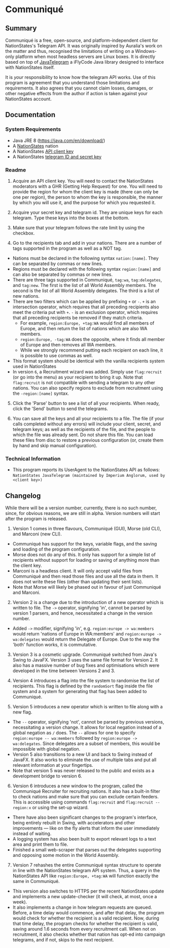 # Communiqué #

## Summary ##
Communiqué is a free, open-source, and platform-independent client for NationStates's Telegram API. It was originally inspired by Auralia's work on the matter and thus, recognised the limitations of writing on a Windows-only platform when most headless servers are Linux boxes. It is directly based on top of [JavaTelegram](https://github.com/iFlyCode/NationStates-JavaTelegram) a iFlyCode Java library designed to interface with NationStates itself.

It is *your* responsibility to know how the telegram API works. Use of this program is agreement that you understand those limitations and requirements. It also agrees that you cannot claim losses, damages, or other negative effects from the author if action is taken against your NationStates account.

## Documentation ##

### System Requirements ###
* Java JRE 8 (https://java.com/en/download/)
* A [NationStates](http://www.nationstates.net) nation
* A NationStates [API client key](http://www.nationstates.net/pages/api.html#telegrams)
* A NationStates [telegram ID and secret key](http://www.nationstates.net/pages/api.html#telegrams)

### Readme ###
1. Acquire an API client key. You will need to contact the NationStates moderators with a GHR (Getting Help Request) for one. You will need to provide the region for whom the client key is made (there can only be one per region), the person to whom the key is responsible, the manner by which you will use it, and the purpose for which you requested it.

2. Acquire your secret key and telegram id. They are unique keys for each telegram. Type these keys into the boxes at the bottom.

3. Make sure that your telegram follows the rate limit by using the checkbox.

4. Go to the recipients tab and add in your nations. There are a number of tags supported in the program as well as a NOT tag.
  - Nations must be declared in the following syntax `nation:[name]`. They can be separated by commas or new lines.
  - Regions must be declared with the following syntax `region:[name]` and can also be separated by commas or new lines.
  - There are three tags supported in Communiqué, `tag:wa`, `tag:delegates`, and `tag:new`. The first is the list of all World Assembly members. The second is the list of all World Assembly delegates. The third is a list of new nations.
  - There are two filters which can be applied by prefixing `+` or `-`. `+` is an intersection operator, which requires that all preceding recipients also meet the criteria put with `+`. `-` is an exclusion operator, which requires that all preceding recipients be removed if they match criteria.
  	- For example, `region:Europe, +tag:WA` would find all members of Europe, and then return the list of nations which are also WA members.
  	- `region:Europe, -tag:WA` does the opposite, where it finds all member of Europe and then removes all WA members.
  	- While we strongly recommend putting each recipient on each line, it is possible to use commas as well.
  - This format system should be identical with the vanilla recipients system used in NationStates 
  - In version `6`, a Recruitment wizard was added. Simply use `flag:recruit` (or go into the menu) as your recipient to bring it up. Note that `flag:recruit` is not compatible with sending a telegram to any other nations. You can also specify regions to exclude from recruitment using the `-region:[name]` syntax.

5. Click the 'Parse' button to see a list of all your recipients. When ready, click the 'Send' button to send the telegrams.

6. You can save all the keys and all your recipients to a file. The file (if your calls completed without any errors) will include your client, secret, and telegram keys; as well as the recipients of the file, and the people to which the file was already sent. Do not share this file. You can load these files from disc to restore a previous configuration (or, create them by hand and skip manual configuration).

### Technical Information ####
* This program reports its UserAgent to the NationStates API as follows:
	`NationStates JavaTelegram (maintained by Imperium Anglorum, used by <client key>)`

## Changelog ##
While there will be a version number, currently, there is no such number, since, for obvious reasons, we are still in alpha. Version numbers will start after the program is released.

1. Version 1 comes in three flavours, Communiqué (GUI), Morse (old CLI), and Marconi (new CLI).
  - Communiqué has support for the keys, variable flags, and the saving and loading of the program configuration. 
  - Morse does not do any of this. It only has support for a simple list of recipients without support for loading or saving of anything more than the client key. 
  - Marconi is a headless client. It will only accept valid files from Communiqué and then read those files and use all the data in them. It does not write these files (other than updating their sent lists). 
  - Note that Morse will likely be phased out in favour of just Communiqué and Marconi.

2. Version 2 is a change due to the introduction of a new operator which is written to file. The `->` operator, signifying 'in', cannot be parsed by version 1 parsers, and hence, necessitated a change in the version number.
  - Added `->` modifier, signifying 'in', e.g. `region:europe -> wa:members` would return 'nations of Europe in WA:members' and `region:europe -> wa:delegates` would return the Delegate of Europe. Due to the way the 'both' function works, it is commutative.

3. Version 3 is a cosmetic upgrade. Communiqué switched from Java's Swing to JavaFX. Version 3 uses the same file format for Version 2. It also has a massive number of bug fixes and optimisations which were developed in the time between Versions 2 and 3.

4. Version 4 introduces a flag into the file system to randomise the list of recipients. This flag is defined by the `randomSort` flag inside the file system and a system for generating that flag has been added to Communiqué. 

5. Version 5 introduces a new operator which is written to file along with a new flag. 
  - The `--` operator, signifying 'not', cannot be parsed by previous versions, necessitating a version change. It allows for local negation instead of a global negation as `/` does. The `--` allows for one to specify `region:europe -- wa:members` followed by `region:europe -> wa:delegates`. Since delegates are a subset of members, this would be impossible with global negation.
  - Version 5 also transitions to a new UI and back to Swing instead of JavaFX. It also works to eliminate the use of multiple tabs and put all relevant information at your fingertips.
  - Note that version 5 was never released to the public and exists as a development bridge to version 6.

6. Version 6 introduces a new window to the program, called the Communiqué Recruiter for recruiting nations. It also has a built-in filter to check nations and make sure that you can exclude certain feeders. This is accessible using commands `flag:recruit` and `flag:recruit -- region:x` or using the set-up wizard.
  - There have also been significant changes to the program's interface, being entirely rebuilt in Swing, with accelerators and other improvements — like on the fly alerts that inform the user immediately instead of waiting.
  - A logging system has also been built to export relevant logs to a text area and print them to file.
  - Finished a small web-scraper that parses out the delegates supporting and opposing some motion in the World Assembly.

7. Version 7 rehashes the entire Communiqué syntax structure to operate in line with the NationStates telegram API system. Thus, a query in the NationStates API like `region:Europe, +tag:WA` will function exactly the same in Communiqué.
  - This version also switches to HTTPS per the recent NationStates update and implements a new update-checker (it will check, at most, once a week). 
  - It also implements a change in how telegram requests are queued. Before, a time delay would commence, and after that delay, the program would check for whether the recipient is a valid recipient. Now, during that time delay, the program checks for whether the recipient is valid, saving around 1.6 seconds from every recruitment call. When not on recruitment, it also checks whether that nation has opt-ed into campaign telegrams, and if not, skips to the next recipient.
